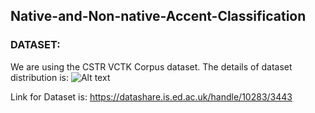 ## Native-and-Non-native-Accent-Classification
### DATASET:
We are using the CSTR VCTK Corpus dataset. The details of dataset distribution is:
![Alt text](https://github.com/abhinavrks012/Native-and-Non-native-Accent-Classification/blob/master/T1.PNG?raw=true "Title")


Link for Dataset is: https://datashare.is.ed.ac.uk/handle/10283/3443
